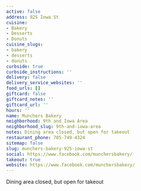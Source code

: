 ```yaml
---
active: false
address: 925 Iowa St
cuisine:
- Bakery
- Desserts
- Donuts
cuisine_slugs:
- bakery
- desserts
- donuts
curbside: true
curbside_instructions: ''
delivery: false
delivery_service_websites: ''
food_urls: []
giftcard: false
giftcard_notes: ''
giftcard_url: ''
hours: ''
name: Munchers Bakery
neighborhood: 9th and Iowa Area
neighborhood_slug: 9th-and-iowa-area
notes: Dining area closed, but open for takeout
restaurant_phone: 785-749-4324
sitemap: false
slug: munchers-bakery-925-iowa-st
social: https://www.facebook.com/munchersbakery/
takeout: true
website: https://www.facebook.com/munchersbakery/
---
```


Dining area closed, but open for takeout